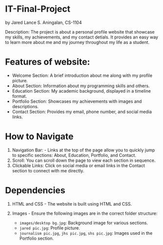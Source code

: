 # IT-Final-Project
by Jared Lance S. Aningalan, CS-1104

Description:
The project is about a personal profile website that showcase my skills, my achievements, and my contact detials. It provides an easy way to learn more about me and my journey throughout my life as a student.

# Features of website:
- Welcome Section: A brief introduction about me along with my profile picture.
- About Section: Information about my programming skills and others.
- Education Section: My academic background, displayed in a timeline format.
- Portfolio Section: Showcases my achievements with images and descriptions.
- Contact Section: Provides my email, phone number, and social media links.

# How to Navigate
1. Navigation Bar:  - Links at the top of the page allow you to quickly jump to specific sections: About, Education, Portfolio, and Contact.
2. Scroll: You can scroll down the page to view each section in sequence.
3. Clickable Links: Click on social media or email links in the Contact section to connect with me directly.


# Dependencies
 1. HTML and CSS - The website is built using HTML and CSS.
  
 2. Images -  Ensure the following images are in the correct folder structure:
     - `images/desktop bg.jpg`: Background image for various sections.
     - `jared pic.jpg`: Profile picture.
     - `journalism pic.jpg`, `jhs pic.jpg`, `shs pic.jpg`: Images used in the Portfolio section.
